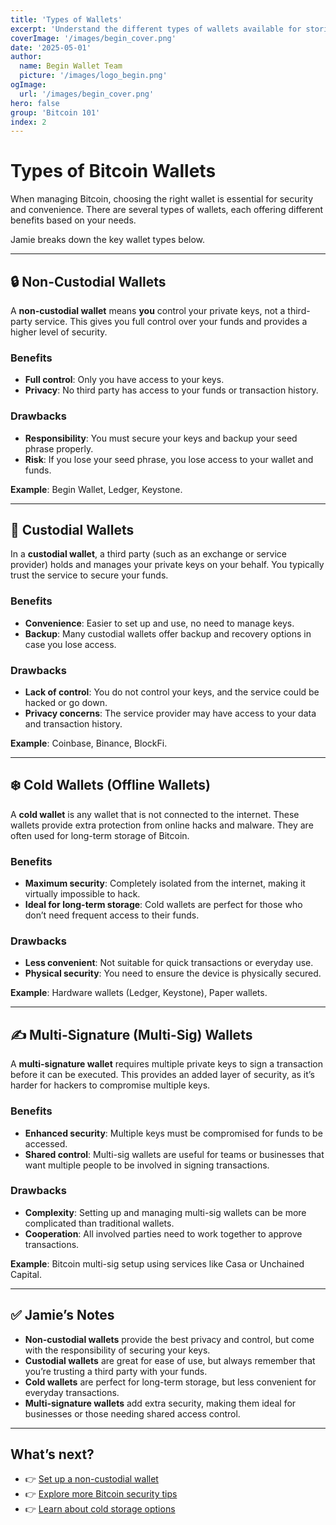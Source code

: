 ```yaml
---
title: 'Types of Wallets'
excerpt: 'Understand the different types of wallets available for storing and managing your Bitcoin securely.'
coverImage: '/images/begin_cover.png'
date: '2025-05-01'
author:
  name: Begin Wallet Team
  picture: '/images/logo_begin.png'
ogImage:
  url: '/images/begin_cover.png'
hero: false
group: 'Bitcoin 101'
index: 2
---
```


# Types of Bitcoin Wallets

When managing Bitcoin, choosing the right wallet is essential for security and convenience. There are several types of wallets, each offering different benefits based on your needs.

Jamie breaks down the key wallet types below.

---

## 🔒 Non-Custodial Wallets

A **non-custodial wallet** means **you** control your private keys, not a third-party service. This gives you full control over your funds and provides a higher level of security.

### Benefits
- **Full control**: Only you have access to your keys.
- **Privacy**: No third party has access to your funds or transaction history.

### Drawbacks
- **Responsibility**: You must secure your keys and backup your seed phrase properly.
- **Risk**: If you lose your seed phrase, you lose access to your wallet and funds.

**Example**: Begin Wallet, Ledger, Keystone.

---

## 🤖 Custodial Wallets

In a **custodial wallet**, a third party (such as an exchange or service provider) holds and manages your private keys on your behalf. You typically trust the service to secure your funds.

### Benefits
- **Convenience**: Easier to set up and use, no need to manage keys.
- **Backup**: Many custodial wallets offer backup and recovery options in case you lose access.

### Drawbacks
- **Lack of control**: You do not control your keys, and the service could be hacked or go down.
- **Privacy concerns**: The service provider may have access to your data and transaction history.

**Example**: Coinbase, Binance, BlockFi.

---

## ❄️ Cold Wallets (Offline Wallets)

A **cold wallet** is any wallet that is not connected to the internet. These wallets provide extra protection from online hacks and malware. They are often used for long-term storage of Bitcoin.

### Benefits
- **Maximum security**: Completely isolated from the internet, making it virtually impossible to hack.
- **Ideal for long-term storage**: Cold wallets are perfect for those who don’t need frequent access to their funds.

### Drawbacks
- **Less convenient**: Not suitable for quick transactions or everyday use.
- **Physical security**: You need to ensure the device is physically secured.

**Example**: Hardware wallets (Ledger, Keystone), Paper wallets.

---

## ✍️ Multi-Signature (Multi-Sig) Wallets

A **multi-signature wallet** requires multiple private keys to sign a transaction before it can be executed. This provides an added layer of security, as it’s harder for hackers to compromise multiple keys.

### Benefits
- **Enhanced security**: Multiple keys must be compromised for funds to be accessed.
- **Shared control**: Multi-sig wallets are useful for teams or businesses that want multiple people to be involved in signing transactions.

### Drawbacks
- **Complexity**: Setting up and managing multi-sig wallets can be more complicated than traditional wallets.
- **Cooperation**: All involved parties need to work together to approve transactions.

**Example**: Bitcoin multi-sig setup using services like Casa or Unchained Capital.

---

## ✅ Jamie’s Notes

- **Non-custodial wallets** provide the best privacy and control, but come with the responsibility of securing your keys.
- **Custodial wallets** are great for ease of use, but always remember that you’re trusting a third party with your funds.
- **Cold wallets** are perfect for long-term storage, but less convenient for everyday transactions.
- **Multi-signature wallets** add extra security, making them ideal for businesses or those needing shared access control.

---

## What’s next?

- 👉 [Set up a non-custodial wallet](#)  
- 👉 [Explore more Bitcoin security tips](#)  
- 👉 [Learn about cold storage options](#)
